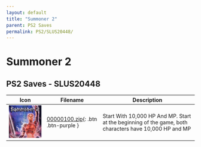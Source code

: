 ```yaml
---
layout: default
title: "Summoner 2"
parent: PS2 Saves
permalink: PS2/SLUS20448/
---
```

# Summoner 2

## PS2 Saves - SLUS20448

| Icon | Filename | Description |
|------|----------|-------------|
| ![Summoner 2](icon0.png) | [00000100.zip](00000100.zip){: .btn .btn-purple } | Start With 10,000 HP And MP. Start at the beginning of the game, both characters have 10,000 HP and MP |
